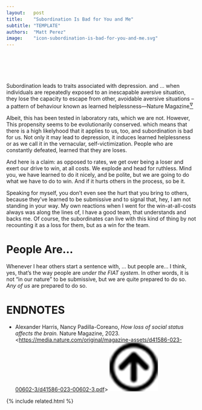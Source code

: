 ```yaml
---
layout:   post
title:    "Subordination Is Bad for You and Me"
subtitle: "TEMPLATE"
authors:  "Matt Perez"
image:    "icon-subordination-is-bad-for-you-and-me.svg"
---
```


<div style="display:none;">
 <p>&ldquo;Subordination leads to traits associated with depression.&rsquo;</p>
</div>

<h1>&nbsp;</h1>
 <p><span class="_quotespan">Subordination leads to traits associated with depression.</span> and <span class="_quotespan">&hellip; when individuals are repeatedly exposed to an inescapable aversive situation, they lose the capacity to escape from other, avoidable aversive situations &ndash; a pattern of behaviour known as learned helplessness</span>&mdash;Nature Magazine<a href="#en01"><sup id="bm01">&hairsp;&nabla;&hairsp;</sup></a></p>
 <p>Albeit, this has been tested in laboratory rats, which we are not. However, <span class="_quotespan">This propensity seems to be evolutionarily conserved.</span> which means that there is a high likelyhood that it applies to us, too, and subordination is bad for us. Not only it may lead to depression, it induces learned helplessness or as we call it in the vernacular, self-victimization. People who are constantly defeated, learned that they are loses.</p>
 <p>And here is a claim: as opposed to rates, we get over being a loser and exert our drive to win, at all costs. We explode and head for ruthless. Mind you, we have learned to do it nicely, and be polite, but we are going to do what we have to do to win. And if it hurts others in the process, so be it.</p>
 <p>Speaking for myself, you don&rsquo;t even see the hurt that you bring to others, because they&rsquo;ve learned to be submissive and to signal that, <span class="_quotespan">hey, I am not standing in your way.</span> My own reactions when I went for the win-at-all-costs always was along the lines of, <span class="_quotespan">I have a good team, that understands and backs me.</span> Of course, the subordinates can live with this kind of thing by not recounting it as a loss for them, but as a win for the team.</p>

<h1>People Are&hellip;</h1>
 <p>
   Whenever I hear others start a sentence with,
   <span class="_quotespan">&hellip; but people are&hellip;</span>
   I think,
   <span class="_quotespan">yes, that&rsquo;s the way people are <em>under the
   <span class="_paradigm">FIAT</span> system</em></span>.
   In other words, it is not &ldquo;in our nature&rdquo; to be submissive, but we are quite prepared to do so.
   <em>Any of us</em>
   are prepared to do so.
  </p>

<h1 class="_section">ENDNOTES</h1>
 <ul>
  <li id="en01">
   <p class="_list-item">
    Alexander Harris, Nancy Padilla-Coreano,
    <em>How loss of social status affects the brain.</em>
    Nature Magazine, 2023.
    &lt;<a href="https://media.nature.com/original/magazine-assets/d41586-023-00602-3/d41586-023-00602-3.pdf" target="_blank">https://media.nature.com/original/magazine-assets/d41586-023-00602-3/d41586-023-00602-3.pdf</a>&gt;
    <a class="_uparrow" href="#bm01"><img src="/assets/img/arrow-up-icon.png"></a>
   </p>
  </li>
 </ul>

{% include related.html %}